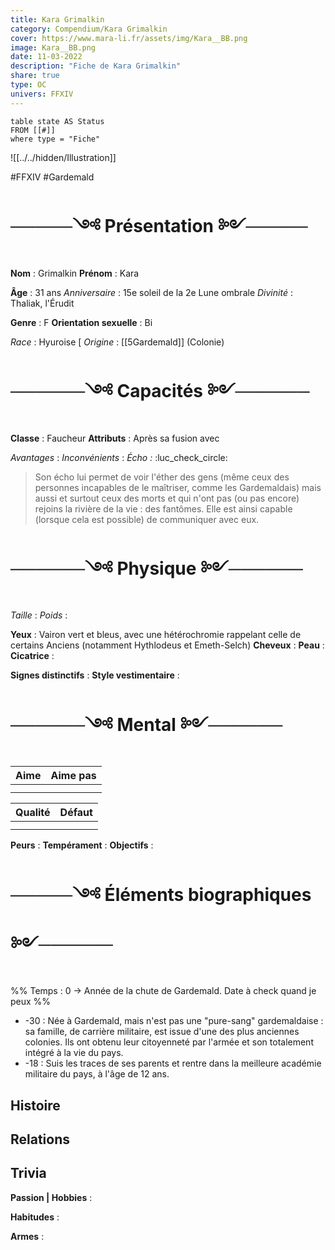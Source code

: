 ```yaml
---
title: Kara Grimalkin
category: Compendium/Kara Grimalkin
cover: https://www.mara-li.fr/assets/img/Kara__BB.png
image: Kara__BB.png
date: 11-03-2022
description: "Fiche de Kara Grimalkin"
share: true
type: OC
univers: FFXIV
---
```

```dataview
table state AS Status
FROM [[#]]
where type = "Fiche"
```

![[../../hidden/Illustration]]

#FFXIV #Gardemald
# ─────༺ Présentation ༻─────

**Nom** : Grimalkin
**Prénom** : Kara

**Âge** : 31 ans
*Anniversaire* : 15e soleil de la 2e Lune ombrale 
*Divinité* : Thaliak, l'Érudit 

**Genre** : F
**Orientation sexuelle** : Bi

*Race* : Hyuroise [
*Origine* : [[5Gardemald]] (Colonie)
# ──────༺ Capacités ༻──────
**Classe** : Faucheur 
**Attributs** : Après sa fusion avec 

*Avantages* : 
*Inconvénients* :
*Écho :* :luc_check_circle:
> Son écho lui permet de voir l'éther des gens (même ceux des personnes incapables de le maîtriser, comme les Gardemaldais) mais aussi et surtout ceux des morts et qui n'ont pas (ou pas encore) rejoins la rivière de la vie : des fantômes. Elle est ainsi capable (lorsque cela est possible) de communiquer avec eux. 

# ──────༺ Physique ༻────── 
*Taille* : 
*Poids* : 

**Yeux** : Vairon vert et bleus, avec une hétérochromie rappelant celle de certains Anciens (notamment Hythlodeus et Emeth-Selch)
**Cheveux** : 
**Peau** : 
**Cicatrice** : 

**Signes distinctifs** :
**Style vestimentaire** : 


# ──────༺ Mental ༻────── 

|Aime|Aime pas|
|----|----|
|||
|||


|Qualité|Défaut|
|----|----|
|||
|||

**Peurs** : 
**Tempérament** : 
**Objectifs** : 

# ─────༺ Éléments biographiques ༻────── 

%% Temps : 0 → Année de la chute de Gardemald. Date à check quand je peux %%

- -30 : Née à Gardemald, mais n'est pas une "pure-sang" gardemaldaise : sa famille, de carrière militaire, est issue d'une des plus anciennes colonies. Ils ont obtenu leur citoyenneté par l'armée et son totalement intégré à la vie du pays.  
- -18 : Suis les traces de ses parents et rentre dans la meilleure académie militaire du pays, à l'âge de 12 ans. 


## Histoire

## Relations

## Trivia
**Passion | Hobbies** :

**Habitudes** :

**Armes** :
